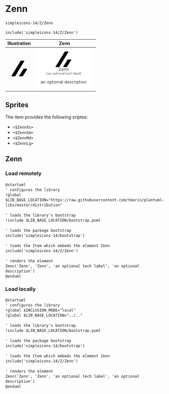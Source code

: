 # Zenn


```text
simpleicons-14/Z/Zenn
```

```text
include('simpleicons-14/Z/Zenn')
```



| Illustration | Zenn |
| :---: | :---: |
| ![illustration for Illustration](../../simpleicons-14/Z/Zenn.png) | ![illustration for Zenn](../../simpleicons-14/Z/Zenn.Local.png) |



## Sprites
The item provides the following sriptes:

- `<$ZennXs>`
- `<$ZennSm>`
- `<$ZennMd>`
- `<$ZennLg>`





## Zenn

### Load remotely
```plantuml
@startuml
' configures the library
!global $LIB_BASE_LOCATION="https://raw.githubusercontent.com/tmorin/plantuml-libs/master/distribution"

' loads the library's bootstrap
!include $LIB_BASE_LOCATION/bootstrap.puml

' loads the package bootstrap
include('simpleicons-14/bootstrap')

' loads the Item which embeds the element Zenn
include('simpleicons-14/Z/Zenn')

' renders the element
Zenn('Zenn', 'Zenn', 'an optional tech label', 'an optional description')
@enduml
```

### Load locally
```plantuml
@startuml
' configures the library
!global $INCLUSION_MODE="local"
!global $LIB_BASE_LOCATION="../.."

' loads the library's bootstrap
!include $LIB_BASE_LOCATION/bootstrap.puml

' loads the package bootstrap
include('simpleicons-14/bootstrap')

' loads the Item which embeds the element Zenn
include('simpleicons-14/Z/Zenn')

' renders the element
Zenn('Zenn', 'Zenn', 'an optional tech label', 'an optional description')
@enduml
```

